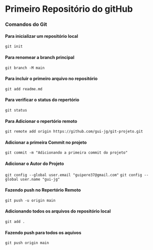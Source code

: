   # Primeiro Repositório do gitHub
  ### Comandos do Git
  #### Para inicializar um repositório local
  `git init`
  #### Para renomear a branch principal
  `git branch -M main`
  #### Para incluir o primeiro arquivo no repositório
  `git add readme.md`
  #### Para verificar o status do repertório
  `git status`
  #### Para Adicionar o repertório remoto
  `git remote add origin https://github.com/gui-jg/git-projeto.git`
  #### Adicionar a primeira Commit no projeto
  `git commit -m "Adicionando a primeira commit do projeto"`
  #### Adicionar o Autor do Projeto
  `git config --global user.email "guipere37@gmail.com"`
  `git config --global user.name "gui-jg"`
  #### Fazendo push no Repertório Remoto
  `git push -u origin main`

  #### Adicionando todos os arquivos do repositório local
  `git add .`

  #### Fazendo push para todos os aquivos 
  `git push origin main`



